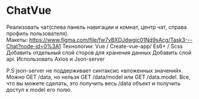 # ChatVue
Реализовать чат(слева панель навигации и комнат, центр чат, справа профиль пользователя).  
Макеты: https://www.figma.com/file/fw7vBXDJdwgic01Nd9sAcg/Task3---Chat?node-id=0%3A1
Технологии:
Vue / Create-vue-app/ Es6+ / Scss
Добавить отдельный слой сторов для хранения данных
Добавить слой api. Использовать Axios и Json-server

P.S json-server не поддерживает синтаксис «вложенных значений». Можно GET /data, но нельзя GET /data/model или GET /data.model. Все, что вы можете сделать, это получить весь /data объект и получить доступ к model его полю.
